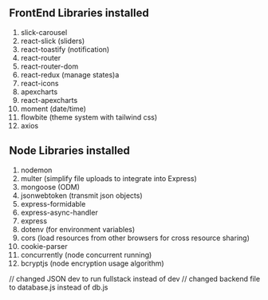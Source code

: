 ## FrontEnd Libraries installed

1. slick-carousel
2. react-slick (sliders)
3. react-toastify (notification)
4. react-router 
5. react-router-dom 
6. react-redux (manage states)a
7. react-icons
8. apexcharts
9. react-apexcharts
10. moment (date/time)
11. flowbite (theme system with tailwind css)
12. axios 

## Node Libraries installed

1. nodemon 
2. multer (simplify file uploads to integrate into Express)
3. mongoose (ODM)
4. jsonwebtoken (transmit json objects)
5. express-formidable 
6. express-async-handler 
7. express
8. dotenv (for environment variables)
9. cors (load resources from other browsers for cross resource sharing)
10. cookie-parser 
11. concurrently (node concurrent running)
12. bcryptjs (node encryption usage algorithm)


// changed JSON dev to run fullstack instead of dev
// changed backend file to database.js instead of db.js